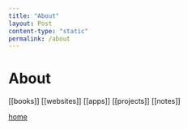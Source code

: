 ```yaml
---
title: "About"
layout: Post
content-type: "static"
permalink: /about
---
```


# About


[[books]]
[[websites]]
[[apps]]
[[projects]]
[[notes]]

[home](/benicerxd.github.io/README.md)